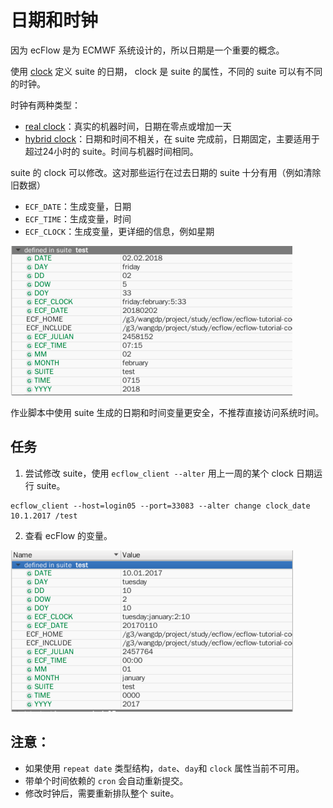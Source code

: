 # 日期和时钟

因为 ecFlow 是为 ECMWF 系统设计的，所以日期是一个重要的概念。

使用 [clock](https://software.ecmwf.int/wiki/display/ECFLOW/Glossary#term-clock) 定义 suite 的日期，
clock 是 suite 的属性，不同的 suite 可以有不同的时钟。

时钟有两种类型：

* [real clock](https://software.ecmwf.int/wiki/display/ECFLOW/Glossary#term-real-clock)：真实的机器时间，日期在零点或增加一天
* [hybrid clock](https://software.ecmwf.int/wiki/display/ECFLOW/Glossary#term-hybrid-clock)：日期和时间不相关，在 suite 完成前，日期固定，主要适用于超过24小时的 suite。时间与机器时间相同。

suite 的 clock 可以修改。这对那些运行在过去日期的 suite 十分有用（例如清除旧数据）

- `ECF_DATE`：生成变量，日期
- `ECF_TIME`：生成变量，时间
- `ECF_CLOCK`：生成变量，更详细的信息，例如星期

![](./asset/date_time_suite.png)

作业脚本中使用 suite 生成的日期和时间变量更安全，不推荐直接访问系统时间。

## 任务

1. 尝试修改 suite，使用 `ecflow_client --alter` 用上一周的某个 clock 日期运行 suite。

```
ecflow_client --host=login05 --port=33083 --alter change clock_date 10.1.2017 /test
```

2. 查看 ecFlow 的变量。

![](./asset/date_time_change.png)

## 注意：

* 如果使用 `repeat date` 类型结构，`date`、`day`和 `clock` 属性当前不可用。
* 带单个时间依赖的 `cron` 会自动重新提交。
* 修改时钟后，需要重新排队整个 suite。
